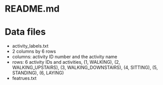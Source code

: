 README.md
=========
# Data files
* activity_labels.txt
 * 2 columns by 6 rows
 * columns: activity ID number and the activity name
 * rows: 6 activity IDs and activities, (1, WALKING), (2, WALKING_UPSTAIRS), (3, WALKING_DOWNSTAIRS), (4, SITTING), (5, STANDING), (6, LAYING)
* featrues.txt

